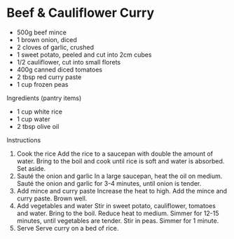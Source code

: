 # Beef & Cauliflower Curry

- 500g beef mince 
- 1 brown onion, diced 
- 2 cloves of garlic, crushed 
- 1 sweet potato, peeled and cut into 2cm cubes 
- 1/2 cauliflower, cut into small florets 
- 400g canned diced tomatoes 
- 2 tbsp red curry paste 
- 1 cup frozen peas 

Ingredients (pantry items) 

- 1 cup white rice 
- 1 cup water 
- 2 tbsp olive oil 

Instructions

1. Cook the rice
Add the rice to a saucepan with double the amount of water. Bring to the boil and cook until rice is soft and water is absorbed. Set aside.
2. Sauté the onion and garlic
In a large saucepan, heat the oil on medium. Sauté the onion and garlic for 3-4 minutes, until onion is tender.
3. Add mince and curry paste
Increase the heat to high. Add the mince and curry paste. Brown well.
4. Add vegetables and water
Stir in sweet potato, cauliflower, tomatoes and water. Bring to the boil. Reduce heat to medium. Simmer for 12-15 minutes, until vegetables are tender. Stir in peas. Simmer for 1 minute.
5. Serve
Serve curry on a bed of rice.
